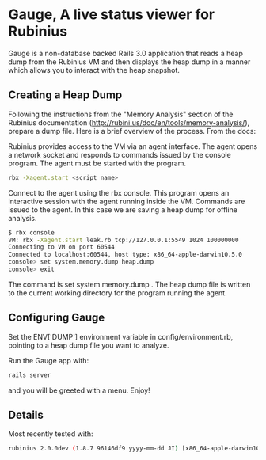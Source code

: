 # Gauge, A live status viewer for Rubinius

Gauge is a non-database backed Rails 3.0 application that reads a heap dump from the Rubinius VM and then displays the heap dump in a manner which allows you to interact with the heap snapshot.

## Creating a Heap Dump

Following the instructions from the "Memory Analysis" section of the Rubinius documentation (http://rubini.us/doc/en/tools/memory-analysis/), prepare a dump file.  Here is a brief overview of the process. From the docs:

Rubinius provides access to the VM via an agent interface. The agent opens a network socket and responds to commands issued by the console program. The agent must be started with the program.

```bash
rbx -Xagent.start <script name>
```

Connect to the agent using the rbx console. This program opens an interactive session with the agent running inside the VM. Commands are issued to the agent. In this case we are saving a heap dump for offline analysis.

```bash
$ rbx console
VM: rbx -Xagent.start leak.rb tcp://127.0.0.1:5549 1024 100000000
Connecting to VM on port 60544
Connected to localhost:60544, host type: x86_64-apple-darwin10.5.0
console> set system.memory.dump heap.dump
console> exit
```

The command is set system.memory.dump <filename>. The heap dump file is written to the current working directory for the program running the agent.

## Configuring Gauge

Set the ENV['DUMP'] environment variable in config/environment.rb, pointing to a heap dump file you want to analyze.

Run the Gauge app with:

```bash
rails server
```

and you will be greeted with a menu.  Enjoy!

## Details

Most recently tested with:

```bash
rubinius 2.0.0dev (1.8.7 96146df9 yyyy-mm-dd JI) [x86_64-apple-darwin10.7.3]
```
